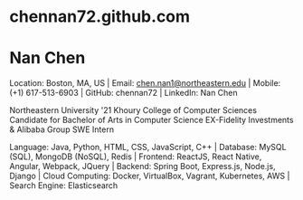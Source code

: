 # chennan72.github.com

# Nan Chen
Location: Boston, MA, US | Email: chen.nan1@northeastern.edu | Mobile: (+1) 617-513-6903 | GitHub: chennan72 | LinkedIn: Nan Chen

Northeastern University '21
Khoury College of Computer Sciences
Candidate for Bachelor of Arts in Computer Science
EX-Fidelity Investments & Alibaba Group SWE Intern

Language: Java, Python, HTML, CSS, JavaScript, C++ | Database: MySQL (SQL), MongoDB (NoSQL), Redis |
Frontend: ReactJS, React Native, Angular, Webpack, JQuery | Backend: Spring Boot, Express.js, Node.js, Django | Cloud Computing: Docker, VirtualBox, Vagrant, Kubernetes, AWS | Search Engine: Elasticsearch
